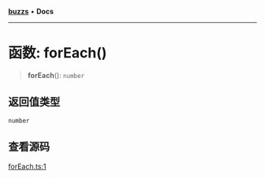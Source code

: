 [**buzzs**](../README.md) • **Docs**

***

# 函数: forEach()

> **forEach**(): `number`

## 返回值类型

`number`

## 查看源码

[forEach.ts:1](https://github.com/Leexiaop/buzz/blob/b2cfe19d5fac90ddf9bfdd44aee841936c52d561/src/forEach.ts#L1)
